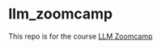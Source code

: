 # llm_zoomcamp
This repo is for the course [LLM Zoomcamp](https://github.com/DataTalksClub/llm-zoomcamp?tab=readme-ov-file)
